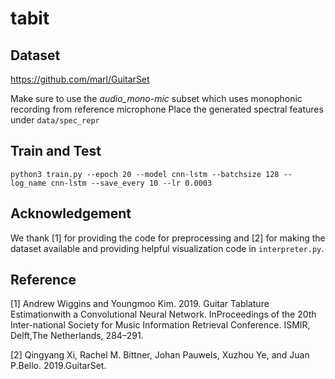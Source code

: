 # tabit

## Dataset
<https://github.com/marl/GuitarSet>

Make sure to use the *audio_mono-mic* subset which uses monophonic recording from reference microphone
Place the generated spectral features under `data/spec_repr` 

## Train and Test
`python3 train.py --epoch 20 --model cnn-lstm --batchsize 128 --log_name cnn-lstm --save_every 10 --lr 0.0003`

## Acknowledgement
We thank [1] for providing the code for preprocessing and [2] for making the dataset available and providing helpful visualization code in `interpreter.py`.

## Reference
[1] Andrew Wiggins and Youngmoo Kim. 2019. Guitar Tablature Estimationwith a Convolutional Neural Network. InProceedings of the 20th Inter-national Society for Music Information Retrieval Conference. ISMIR, Delft,The Netherlands, 284–291.

[2] Qingyang Xi, Rachel M. Bittner, Johan Pauwels, Xuzhou Ye, and Juan P.Bello. 2019.GuitarSet.